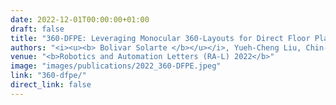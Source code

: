 ```yaml
---
date: 2022-12-01T00:00:00+01:00
draft: false
title: "360-DFPE: Leveraging Monocular 360-Layouts for Direct Floor Plan Estimation"
authors: "<i><u><b> Bolivar Solarte </b></u></i>, Yueh-Cheng Liu, Chin-Hsuan Wu, Yi-Hsuan Tsai, Min Sun"
venue: "<b>Robotics and Automation Letters (RA-L) 2022</b>"
image: "images/publications/2022_360-DFPE.jpeg"
link: "360-dfpe/"
direct_link: false
---
```


